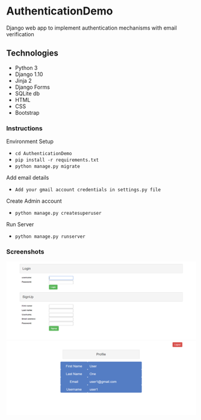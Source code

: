 # AuthenticationDemo
Django web app to implement authentication mechanisms with email verification

## Technologies
* Python 3
* Django 1.10
* Jinja 2
* Django Forms
* SQLite db
* HTML
* CSS
* Bootstrap

### Instructions
Environment Setup
* `cd AuthenticationDemo`
* `pip install -r requirements.txt`
* `python manage.py migrate`

Add email details
* `Add your gmail account credentials in settings.py file`

Create Admin account
* `python manage.py createsuperuser`

Run Server
* `python manage.py runserver`

### Screenshots
<img src="https://github.com/vaibhavkollipara/AuthenticationDemo/blob/master/screens/login.PNG?raw=true"/><br/>
<img src="https://github.com/vaibhavkollipara/AuthenticationDemo/blob/master/screens/profile.PNG?raw=true"/><br/>

